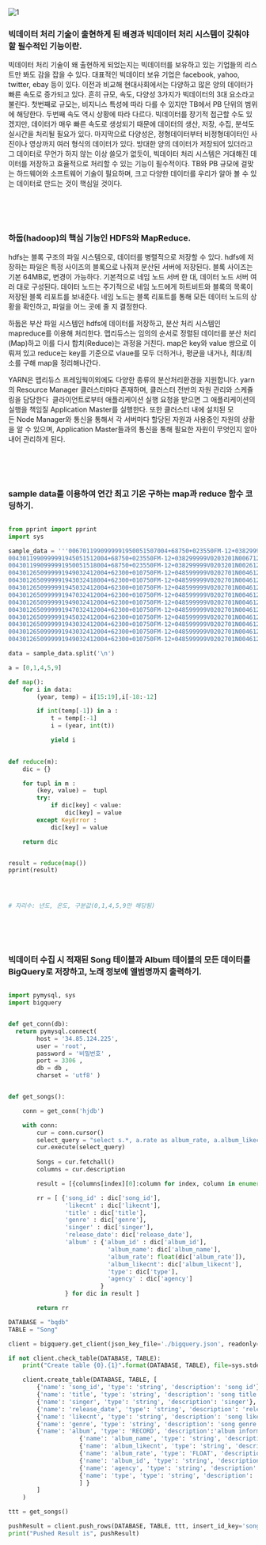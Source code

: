 ![1](https://user-images.githubusercontent.com/44750085/53323802-85ebb880-3922-11e9-9c0a-3f57d37eacc7.png)

### 빅데이터 처리 기술이 출현하게 된 배경과 빅데이터 처리 시스템이 갖춰야 할 필수적인 기능이란.

빅데이터 처리 기술이 왜 출현하게 되었는지는 빅데이터를 보유하고 있는 기업들의 리스트만 봐도 감을 잡을 수 있다. 대표적인 빅데이터 보유 기업은 facebook, yahoo, twitter, ebay 등이 있다. 이전과 비교해 현대사회에서는 다양하고 많은 양의 데이터가 빠른 속도로 증가되고 있다. 흔히 규모, 속도, 다양성 3가지가 빅데이터의 3대 요소라고 불린다. 첫번째로 규모는, 비지니스 특성에 따라 다를 수 있지만 TB에서 PB 단위의 범위에 해당한다. 두번째 속도 역시 상황에 따라 다르다. 빅데이터를 장기적 접근할 수도 있겠지만, 데이터가 매우 빠른 속도로 생성되기 때문에 데이터의 생산, 저장, 수집, 분석도 실시간을 처리될 필요가 있다. 마지막으로 다양성은, 정형데이터부터 비정형데이터인 사진이나 영상까지 여러 형식의 데이터가 있다. 
방대한 양의 데이터가 저장되어 있더라고 그 데이터로 무언가 하지 않는 이상 쓸모가 없듯이, 빅데이터 처리 시스템은 거대해진 데이터를 저장하고 효율적으로 처리할 수 있는 기능이 필수적이다. TB와 PB 규모에 걸맞는 하드웨어와 소프트웨어 기술이 필요하며, 크고 다양한 데이터를 우리가 알아 볼 수 있는 데이터로 만드는 것이 핵심일 것이다. 

<br>
<br>
<br>


### 하둡(hadoop)의 핵심 기능인 HDFS와 MapReduce.

hdfs는 블록 구조의 파일 시스템으로, 데이터를 병렬적으로 저장할 수 있다.  hdfs에 저장하는 파일은 특정 사이즈의 블록으로 나줘져 분산된 서버에 저장된다. 블록 사이즈는 기본 64MB로, 변경이 가능하다. 기본적으로 네임 노드 서버 한 대, 데이터 노드 서버 여러 대로 구성된다. 데이터 노드는 주기적으로 네임 노드에게 하트비트와 블록의 목록이 저장된 블록 리포트를 보내준다. 네임 노드는 블록 리포트를 통해 모든 데이터 노드의 상황을 확인하고, 파일을 어느 곳에 줄 지 결정한다. 

하둡은 부산 파일 시스템인 hdfs에 데이터를 저장하고, 분산 처리 시스템인 mapreduce를 이용해 처리한다. 맵리듀스는 임의의 순서로 정렬된 데이터를 분산 처리(Map)하고 이를 다시 합치(Reduce)는 과정을 거친다. map은 key와 value 쌍으로 이뤄져 있고 reduce는 key를 기준으로 vlaue를 모두 더하거나, 평균을 내거나, 최대/최소를 구해 map을 정리해나간다.

YARN은 맵리듀스 프레임웍이외에도 다양한 종류의 분산처리환경을 지원합니다. yarn의  Resource Manager 클러스터마다 존재하며, 클러스터 전반의 자원 관리와 스케쥴링을 담당한다  클라이언트로부터 애플리케이션 실행 요청을 받으면 그 애플리케이션의 실행을 책임질 Application Master를 실행한다. 또한 클러스터 내에 설치된 모든 Node Manager와 통신을 통해서 각 서버마다 할당된 자원과 사용중인 자원의 상황을 알 수 있으며, Application Master들과의 통신을 통해 필요한 자원이 무엇인지 알아내어 관리하게 된다.

<br>
<br>
<br>


### sample data를 이용하여 연간 최고 기온 구하는 map과 reduce 함수 코딩하기.
```python

from pprint import pprint
import sys

sample_data = '''0067011990999991950051507004+68750+023550FM-12+038299999V0203301N00671220001CN9999999N9+00001+99999999999
0043011990999991945051512004+68750+023550FM-12+038299999V0203201N00671220001CN9999999N9+00225+99999999999
0043011990999991950051518004+68750+023550FM-12+038299999V0203201N00261220001CN9999999N9-00111+99999999999
0043012650999991949032412004+62300+010750FM-12+048599999V0202701N00461220001CN0500001N9+01117+99999999999
0043012650999991943032418004+62300+010750FM-12+048599999V0202701N00461220001CN0500001N9+00384+99999999999
0043012650999991945032412004+62300+010750FM-12+048599999V0202701N00461220001CN0500001N9+00167+99999999999
0043012650999991947032412004+62300+010750FM-12+048599999V0202701N00461220001CN0500001N9-00150+99999999999
0043012650999991949032412004+62300+010750FM-12+048599999V0202701N00461220001CN0500001N9+00117+99999999999
0043012650999991947032412004+62300+010750FM-12+048599999V0202701N00461220001CN0500001N9+00227+99999999999
0043012650999991945032412004+62300+010750FM-12+048599999V0202701N00461220001CN0500001N9+01116+99999999999
0043012650999991943032412004+62300+010750FM-12+048599999V0202701N00461220001CN0500001N9-00114+99999999999
0043012650999991943032412004+62300+010750FM-12+048599999V0202701N00461220001CN0500001N9+00191+99999999999
0043012650999991949032412004+62300+010750FM-12+048599999V0202701N00461220001CN0500001N9+00131+99999999999'''

data = sample_data.split('\n')

a = [0,1,4,5,9]

def map():
    for i in data:
        (year, temp) = i[15:19],i[-18:-12]

        if int(temp[-1]) in a :
            t = temp[:-1]
            i = (year, int(t))

            yield i
        

def reduce(m):
    dic = {}

    for tupl in m :
        (key, value) =  tupl
        try:
            if dic[key] < value:
                dic[key] = value
        except KeyError :
            dic[key] = value

    return dic


result = reduce(map())
pprint(result)
        



# 자리수: 년도, 온도, 구분값(0,1,4,5,9만 해당됨)
```


<br>
<br>
<br>


### 빅데이터 수집 시 적재된 Song 테이블과 Album 테이블의 모든 데이터를 BigQuery로 저장하고, 노래 정보에 앨범명까지 출력하기.
```python

import pymysql, sys
import bigquery


def get_conn(db):
  return pymysql.connect( 
        host = '34.85.124.225',
        user = 'root',
        password = '비밀번호' ,
        port = 3306 ,
        db = db ,
        charset = 'utf8' )


def get_songs():

    conn = get_conn('hjdb')

    with conn:
        cur = conn.cursor()
        select_query = "select s.*, a.rate as album_rate, a.album_likecnt as album_likecnt, a.type as type, a.agency as agency from SongInfo s inner join AlbumInfo a on s.album_id = a.album_id"
        cur.execute(select_query)
        
        Songs = cur.fetchall()
        columns = cur.description 

        result = [{columns[index][0]:column for index, column in enumerate(value)} for value in Songs] 

        rr = [ {'song_id' : dic['song_id'], 
                'likecnt' : dic['likecnt'], 
                'title' : dic['title'],
                'genre' : dic['genre'],
                'singer' : dic['singer'],
                'release_date': dic['release_date'],
                'album' : {'album_id' : dic['album_id'],
                            'album_name': dic['album_name'],
                            'album_rate': float(dic['album_rate']),
                            'album_likecnt': dic['album_likecnt'],
                            'type': dic['type'],
                            'agency' : dic['agency']
                          }
                } for dic in result ]

        return rr

DATABASE = "bqdb"
TABLE = "Song"

client = bigquery.get_client(json_key_file='./bigquery.json', readonly=False)

if not client.check_table(DATABASE, TABLE):
    print("Create table {0}.{1}".format(DATABASE, TABLE), file=sys.stderr)

    client.create_table(DATABASE, TABLE, [
        {'name': 'song_id', 'type': 'string', 'description': 'song id'},
        {'name': 'title', 'type': 'string', 'description': 'song title'},
        {'name': 'singer', 'type': 'string', 'description': 'singer'},
        {'name': 'release_date', 'type': 'string', 'description': 'release date'},
        {'name': 'likecnt', 'type': 'string', 'description': 'song like count'},
        {'name': 'genre', 'type': 'string', 'description': 'song genre'},
        {'name': 'album', 'type': 'RECORD', 'description':'album information', 'fields' : [
                    {'name': 'album_name', 'type': 'string', 'description': 'album title'},
                    {'name': 'album_likecnt', 'type': 'string', 'description': 'album like count'},
                    {'name': 'album_rate', 'type': 'FLOAT', 'description': 'album rate'},
                    {'name': 'album_id', 'type': 'string', 'description': 'album id'},
                    {'name': 'agency', 'type': 'string', 'description': 'agency'},
                    {'name': 'type', 'type': 'string', 'description': 'album type'}
                    ] }
        ]
    )

ttt = get_songs()

pushResult = client.push_rows(DATABASE, TABLE, ttt, insert_id_key='songno')
print("Pushed Result is", pushResult)

```



